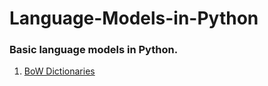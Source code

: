 # Language-Models-in-Python
### Basic language models in Python.

1. [BoW Dictionaries](https://github.com/Notios/Language-Models-in-Python/blob/main/BoWDictionaries.py)
